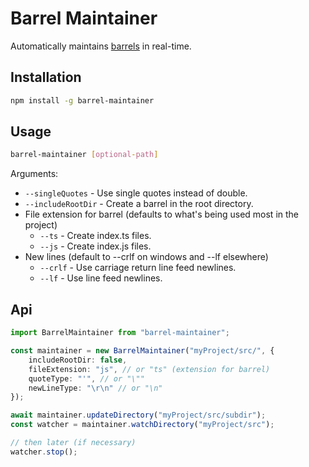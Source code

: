 # Barrel Maintainer

Automatically maintains [barrels](https://angular.io/guide/glossary#barrel) in real-time.

## Installation

```bash
npm install -g barrel-maintainer
```

## Usage

```bash
barrel-maintainer [optional-path]
```

Arguments:

* `--singleQuotes` - Use single quotes instead of double.
* `--includeRootDir` - Create a barrel in the root directory.
* File extension for barrel (defaults to what's being used most in the project)
    * `--ts` - Create index.ts files.
    * `--js` - Create index.js files.
* New lines (default to --crlf on windows and --lf elsewhere)
    * `--crlf` - Use carriage return line feed newlines.
    * `--lf` - Use line feed newlines.

## Api

```ts
import BarrelMaintainer from "barrel-maintainer";

const maintainer = new BarrelMaintainer("myProject/src/", {
    includeRootDir: false,
    fileExtension: "js", // or "ts" (extension for barrel)
    quoteType: "'", // or "\""
    newLineType: "\r\n" // or "\n"
});

await maintainer.updateDirectory("myProject/src/subdir");
const watcher = maintainer.watchDirectory("myProject/src");

// then later (if necessary)
watcher.stop();
```